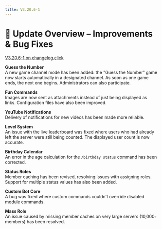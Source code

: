 ```yaml
---
title: V3.20.6-1
---
```

# 🔧 **Update Overview – Improvements & Bug Fixes**

[V3.20.6-1 on changelog.click](https://scnx.app/changelogs/beta-v3.20.6-1)

**Guess the Number**  
A new game channel mode has been added: the "Guess the Number" game now starts automatically in a designated channel. As soon as one game ends, the next one begins. Administrators can also participate.

**Fun Commands**  
Images are now sent as attachments instead of just being displayed as links. Configuration files have also been improved.

**YouTube Notifications**  
Delivery of notifications for new videos has been made more reliable.

**Level System**  
An issue with the live leaderboard was fixed where users who had already left the server were still being counted. The displayed user count is now accurate.

**Birthday Calendar**  
An error in the age calculation for the `/birthday status` command has been corrected.

**Status Roles**  
Member caching has been revised, resolving issues with assigning roles. Support for multiple status values has also been added.

**Custom Bot Core**  
A bug was fixed where custom commands couldn't override disabled module commands.

**Mass Role**  
An issue caused by missing member caches on very large servers (10,000+ members) has been resolved.
